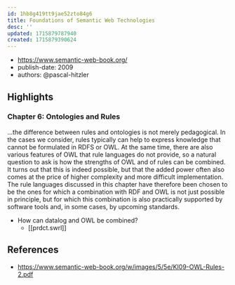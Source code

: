 ```yaml
---
id: 1hb8g419tt9jae52zto84g6
title: Foundations of Semantic Web Technologies
desc: ''
updated: 1715879787940
created: 1715879390624
---
```


- https://www.semantic-web-book.org/
- publish-date: 2009
- authors: @pascal-hitzler


## Highlights


### Chapter 6: Ontologies and Rules

...the difference between rules and ontologies is not merely pedagogical. In the cases we consider, rules typically can help to express knowledge that cannot be formulated in RDFS or OWL. At the same time, there are also various features of OWL that rule languages do not provide, so a natural question to ask is how the strengths of OWL and of rules can be combined. It turns out that this is indeed possible, but that the added power often also comes at the price of higher complexity and more difficult implementation. The rule languages discussed in this chapter have therefore been chosen to be the ones for which a combination with RDF and OWL is not just possible in principle, but for which this combination is also practically supported by software tools and, in some cases, by upcoming standards.

- How can datalog and OWL be combined?
  - [[prdct.swrl]]

## References

- https://www.semantic-web-book.org/w/images/5/5e/KI09-OWL-Rules-2.pdf